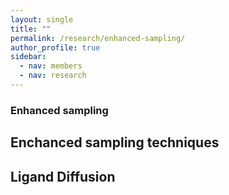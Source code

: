 ```yaml
---
layout: single
title: ""
permalink: /research/enhanced-sampling/
author_profile: true
sidebar:
  - nav: members
  - nav: research
---
```


### Enhanced sampling

<h2>Enchanced sampling techniques</h2>

<h2>Ligand Diffusion</h2>
